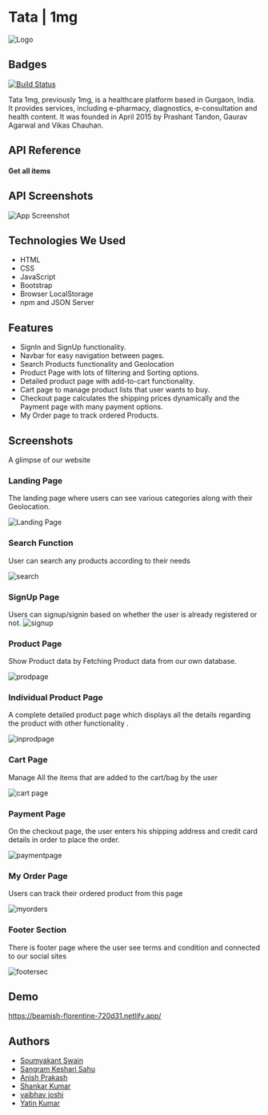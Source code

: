 
# Tata | 1mg
![Logo](https://user-images.githubusercontent.com/91946820/174490401-ed7605db-3f75-4340-b3b0-09af3074b040.png)


## Badges

[![Build Status](https://travis-ci.org/joemccann/dillinger.svg?branch=master)](https://github.com/Soumya048/tata_1mg)

Tata 1mg, previously 1mg, is a healthcare platform based in Gurgaon, India. It provides services, including e-pharmacy, diagnostics, e-consultation and health content. It was founded in April 2015 by Prashant Tandon, Gaurav Agarwal and Vikas Chauhan.


## API Reference

#### Get all items






## API Screenshots

![App Screenshot](https://user-images.githubusercontent.com/91946820/174490667-b79360ac-d10d-47c4-8c80-8766242e59f6.png)


## Technologies We Used
- HTML
- CSS
- JavaScript
- Bootstrap
- Browser LocalStorage
- npm and JSON Server

## Features
- SignIn and SignUp functionality.
- Navbar for easy navigation between pages.
- Search Products functionality and Geolocation
- Product Page with lots of filtering and Sorting options.
- Detailed product page with add-to-cart functionality.
- Cart page to manage product lists that user wants to buy.
- Checkout page calculates the shipping prices dynamically and the Payment page with many payment options.
- My Order page to track ordered Products.

## Screenshots
A glimpse of our website

### Landing Page

The landing page where users can see various categories along with their Geolocation.

![Landing Page](https://user-images.githubusercontent.com/91946820/174492873-df01a518-01b0-4fd4-9713-8c589cc84ef7.png)

### Search Function

User can search any products according to their needs

![search](https://user-images.githubusercontent.com/91946820/174493059-16e52074-fe9e-4018-a32b-46dbcbdee0c7.png)

### SignUp Page
Users can signup/signin based on whether the user is already registered or not.
![signup](https://user-images.githubusercontent.com/91946820/174493100-2f357767-5aab-491a-9632-da027f3d8631.png)

### Product Page

Show Product data by Fetching Product data from our own database.

![prodpage](https://user-images.githubusercontent.com/91946820/174493141-4bd45232-ecf2-4e7f-b91a-703b67bff5a9.png)

### Individual Product Page

A complete detailed product page which displays all the details regarding the product with other functionality .

![inprodpage](https://user-images.githubusercontent.com/91946820/174493233-433724a8-6c6b-4ad2-a702-d4bb43678d33.png)

### Cart Page

 Manage All the items that are added to the cart/bag by the user

![cart page](https://user-images.githubusercontent.com/91946820/174493259-f249e730-f51a-48a9-bdaf-f2cca1977998.png)

### Payment Page

On the checkout page, the user enters his shipping address and credit card details in order to place the order.

![paymentpage](https://user-images.githubusercontent.com/91946820/174493404-99e75d76-13c6-4795-9a44-4a0821e18df6.png)

### My Order Page

Users can track their ordered product from this page

![myorders](https://user-images.githubusercontent.com/91946820/174493463-cf318a4c-784f-4d01-90e8-99cb0bbab5b0.png)

### Footer Section

There is footer page where the user see terms and condition and connected to our social sites

![footersec](https://user-images.githubusercontent.com/91946820/174493499-5077e966-2309-4c4c-84fa-5e3e88d0497b.png)
## Demo

https://beamish-florentine-720d31.netlify.app/


## Authors

- [Soumyakant Swain](https://github.com/Soumya048)
- [Sangram Keshari Sahu](https://github.com/Sangram-1996)
- [Anish Prakash](https://github.com/Anish22prakash)
- [Shankar Kumar](https://github.com/Ppreedam)
- [vaibhav joshi](https://github.com/vaibhavj478)
- [Yatin Kumar](https://github.com/yatinkumar01)
